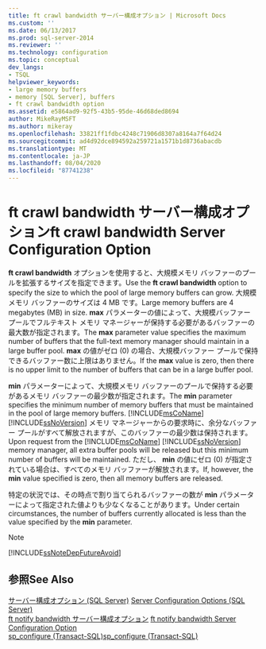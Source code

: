```yaml
---
title: ft crawl bandwidth サーバー構成オプション | Microsoft Docs
ms.custom: ''
ms.date: 06/13/2017
ms.prod: sql-server-2014
ms.reviewer: ''
ms.technology: configuration
ms.topic: conceptual
dev_langs:
- TSQL
helpviewer_keywords:
- large memory buffers
- memory [SQL Server], buffers
- ft crawl bandwidth option
ms.assetid: e5864ad9-92f5-43b5-95de-46d68ded8694
author: MikeRayMSFT
ms.author: mikeray
ms.openlocfilehash: 33821ff1fdbc4248c71906d8307a8164a7f64d24
ms.sourcegitcommit: ad4d92dce894592a259721a1571b1d8736abacdb
ms.translationtype: MT
ms.contentlocale: ja-JP
ms.lasthandoff: 08/04/2020
ms.locfileid: "87741238"
---
```

# <a name="ft-crawl-bandwidth-server-configuration-option"></a><span data-ttu-id="22005-102">ft crawl bandwidth サーバー構成オプション</span><span class="sxs-lookup"><span data-stu-id="22005-102">ft crawl bandwidth Server Configuration Option</span></span>
  <span data-ttu-id="22005-103">**ft crawl bandwidth** オプションを使用すると、大規模メモリ バッファーのプールを拡張するサイズを指定できます。</span><span class="sxs-lookup"><span data-stu-id="22005-103">Use the **ft crawl bandwidth** option to specify the size to which the pool of large memory buffers can grow.</span></span> <span data-ttu-id="22005-104">大規模メモリ バッファーのサイズは 4 MB です。</span><span class="sxs-lookup"><span data-stu-id="22005-104">Large memory buffers are 4 megabytes (MB) in size.</span></span> <span data-ttu-id="22005-105">**max** パラメーターの値によって、大規模バッファー プールでフルテキスト メモリ マネージャーが保持する必要があるバッファーの最大数が指定されます。</span><span class="sxs-lookup"><span data-stu-id="22005-105">The **max** parameter value specifies the maximum number of buffers that the full-text memory manager should maintain in a large buffer pool.</span></span> <span data-ttu-id="22005-106">**max** の値がゼロ (0) の場合、大規模バッファー プールで保持できるバッファー数に上限はありません。</span><span class="sxs-lookup"><span data-stu-id="22005-106">If the **max** value is zero, then there is no upper limit to the number of buffers that can be in a large buffer pool.</span></span>  
  
 <span data-ttu-id="22005-107">**min** パラメーターによって、大規模メモリ バッファーのプールで保持する必要があるメモリ バッファーの最少数が指定されます。</span><span class="sxs-lookup"><span data-stu-id="22005-107">The **min** parameter specifies the minimum number of memory buffers that must be maintained in the pool of large memory buffers.</span></span> <span data-ttu-id="22005-108">[!INCLUDE[msCoName](../../includes/msconame-md.md)] [!INCLUDE[ssNoVersion](../../includes/ssnoversion-md.md)] メモリ マネージャーからの要求時に、余分なバッファー プールがすべて解放されますが、このバッファーの最少数は保持されます。</span><span class="sxs-lookup"><span data-stu-id="22005-108">Upon request from the [!INCLUDE[msCoName](../../includes/msconame-md.md)] [!INCLUDE[ssNoVersion](../../includes/ssnoversion-md.md)] memory manager, all extra buffer pools will be released but this minimum number of buffers will be maintained.</span></span> <span data-ttu-id="22005-109">ただし、 **min** の値にゼロ (0) が指定されている場合は、すべてのメモリ バッファーが解放されます。</span><span class="sxs-lookup"><span data-stu-id="22005-109">If, however, the **min** value specified is zero, then all memory buffers are released.</span></span>  
  
 <span data-ttu-id="22005-110">特定の状況では、その時点で割り当てられるバッファーの数が **min** パラメーターによって指定された値よりも少なくなることがあります。</span><span class="sxs-lookup"><span data-stu-id="22005-110">Under certain circumstances, the number of buffers currently allocated is less than the value specified by the **min** parameter.</span></span>  
  
> [!NOTE]  
>  [!INCLUDE[ssNoteDepFutureAvoid](../../includes/ssnotedepfutureavoid-md.md)]  
  
## <a name="see-also"></a><span data-ttu-id="22005-111">参照</span><span class="sxs-lookup"><span data-stu-id="22005-111">See Also</span></span>  
 <span data-ttu-id="22005-112">[サーバー構成オプション &#40;SQL Server&#41;](server-configuration-options-sql-server.md) </span><span class="sxs-lookup"><span data-stu-id="22005-112">[Server Configuration Options &#40;SQL Server&#41;](server-configuration-options-sql-server.md) </span></span>  
 <span data-ttu-id="22005-113">[ft notify bandwidth サーバー構成オプション](ft-notify-bandwidth-server-configuration-option.md) </span><span class="sxs-lookup"><span data-stu-id="22005-113">[ft notify bandwidth Server Configuration Option](ft-notify-bandwidth-server-configuration-option.md) </span></span>  
 [<span data-ttu-id="22005-114">sp_configure &#40;Transact-SQL&#41;</span><span class="sxs-lookup"><span data-stu-id="22005-114">sp_configure &#40;Transact-SQL&#41;</span></span>](/sql/relational-databases/system-stored-procedures/sp-configure-transact-sql)  
  
  
